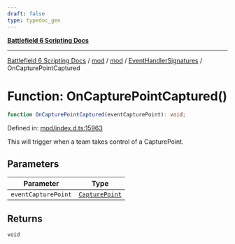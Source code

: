 ```yaml
---
draft: false
type: typedoc_gen
---
```


[**Battlefield 6 Scripting Docs**](../../../../_index.md)

***

[Battlefield 6 Scripting Docs](../../../../_index.md) / [mod](../../../_index.md) / [mod](../../_index.md) / [EventHandlerSignatures](../_index.md) / OnCapturePointCaptured

# Function: OnCapturePointCaptured()

```ts
function OnCapturePointCaptured(eventCapturePoint): void;
```

Defined in: [mod/index.d.ts:15963](https://github.com/battlefield-portal-community/portal-docs/blob/ff09b2690670f74de7e97198022e5a97ff1161ff/generators/santiago/mod/index.d.ts#L15963)

This will trigger when a team takes control of a CapturePoint.

## Parameters

| Parameter | Type |
| ------ | ------ |
| `eventCapturePoint` | [`CapturePoint`](../../CapturePoint/_index.md) |

## Returns

`void`

